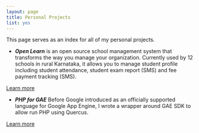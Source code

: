 ```yaml
---
layout: page
title: Personal Projects
list: yes
---
```


<p class="message">
  This page serves as an index for all of my personal projects. 
</p>

* **_Open Learn_** is an open source school management system that transforms the way you manage your organization. Currently used by 12 schools in rural Karnataka, it allows you to manage student profile including student attendance, student exam report (SMS) and fee payment tracking (SMS).

[Learn more](https://github.com/akarthik10/rajeshwari)

* **_PHP for GAE_** Before Google introduced as an officially supported language for Google App Engine, I wrote a wrapper around GAE SDK to allow run PHP using Quercus. 

[Learn more](https://github.com/akarthik10/gae-php)